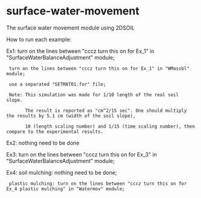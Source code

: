 # surface-water-movement
The surface water movement module using 2DSOIL

How to run each example:

Ex1: turn on the lines between "cccz turn this on for Ex_1" in "SurfaceWaterBalanceAdjustment" module;

     turn on the lines between "cccz turn this on for Ex_1" in "WMassbl" module;
     
     use a separated "SETMAT01.for" file;
     
     Note: This simulation was made for 1/10 length of the real soil slope.
     
           The result is reported as "cm^2/15 sec". One should multiply the results by 5.1 cm (width of the soil slope), 
           
           10 (length scaling number) and 1/15 (time scaling number), then compare to the experimental results.
           
Ex2: nothing need to be done

Ex3: turn on the lines between "cccz turn this on for Ex_3" in "SurfaceWaterBalanceAdjustment" module;

Ex4: soil mulching: nothing need to be done;

     plastic mulching: turn on the lines between "cccz turn this on for Ex_4 plastic mulching" in "Watermov" module;
